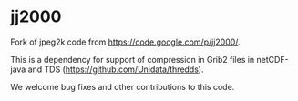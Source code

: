 jj2000
======

Fork of jpeg2k code from https://code.google.com/p/jj2000/.

This is a dependency for support of compression in Grib2 files in 
netCDF-java and TDS (https://github.com/Unidata/thredds).

We welcome bug fixes and other contributions to this code.
